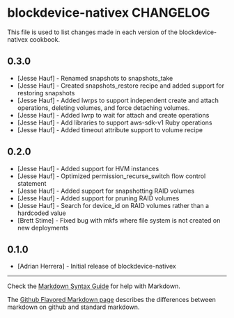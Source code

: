 blockdevice-nativex CHANGELOG
=============================

This file is used to list changes made in each version of the blockdevice-nativex cookbook.

0.3.0
-----
- [Jesse Hauf] - Renamed snapshots to snapshots_take
- [Jesse Hauf] - Created snapshots_restore recipe and added support for restoring snapshots
- [Jesse Hauf] - Added lwrps to support independent create and attach operations, deleting volumes, and force
detaching volumes.
- [Jesse Hauf] - Added lwrp to wait for attach and create operations
- [Jesse Hauf] - Add libraries to support aws-sdk-v1 Ruby operations
- [Jesse Hauf] - Added timeout attribute support to volume recipe

0.2.0
-----
- [Jesse Hauf] - Added support for HVM instances
- [Jesse Hauf] - Optimized permission_recurse_switch flow control statement
- [Jesse Hauf] - Added support for snapshotting RAID volumes
- [Jesse Hauf] - Added support for pruning RAID volumes
- [Jesse Hauf] - Search for device_id on RAID volumes rather than a hardcoded value
- [Brett Stime] - Fixed bug with mkfs where file system is not created on new deployments

0.1.0
-----
- [Adrian Herrera] - Initial release of blockdevice-nativex

- - -
Check the [Markdown Syntax Guide](http://daringfireball.net/projects/markdown/syntax) for help with Markdown.

The [Github Flavored Markdown page](http://github.github.com/github-flavored-markdown/) describes the differences between markdown on github and standard markdown.
